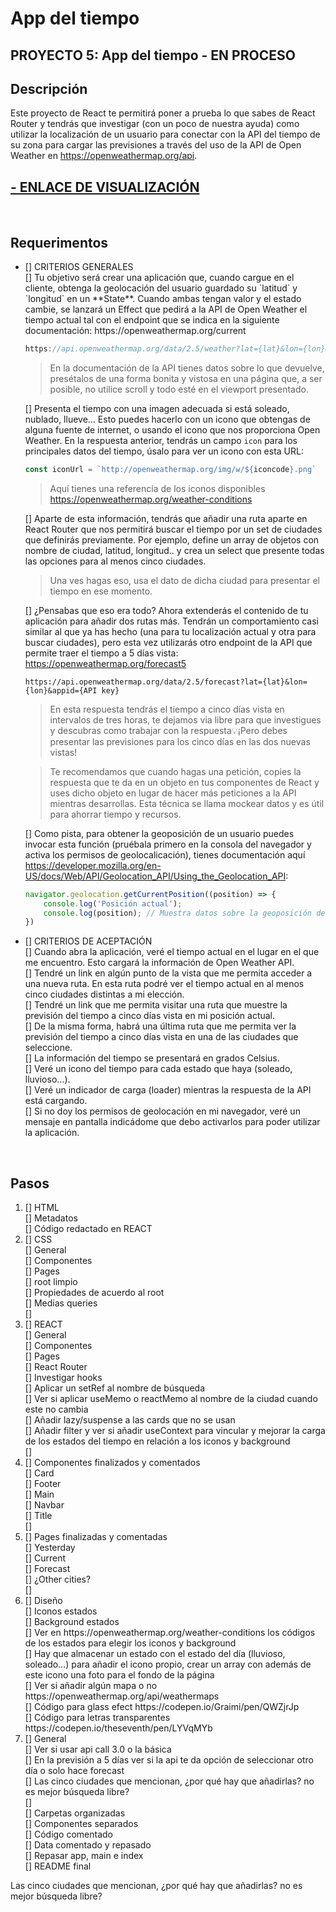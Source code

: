 # App del tiempo

## PROYECTO 5: App del tiempo - EN PROCESO
## Descripción
Este proyecto de React te permitirá poner a prueba lo que sabes de React Router y tendrás que investigar (con un poco de nuestra ayuda) como utilizar la localización de un usuario para conectar con la API del tiempo de su zona para cargar las previsiones a través del uso de la API de Open Weather en https://openweathermap.org/api.
## <a href="">- ENLACE DE VISUALIZACIÓN </a>

<br>

## Requerimentos
<ul>
<li> [] CRITERIOS GENERALES</li>
[] Tu objetivo será crear una aplicación que, cuando cargue en el cliente, obtenga la geolocación del usuario guardado su `latitud` y `longitud` en un **State**. Cuando ambas tengan valor y el estado cambie, se lanzará un Effect que pedirá a la API de Open Weather el tiempo actual tal con el endpoint que se indica en la siguiente documentación: https://openweathermap.org/current

```jsx
https://api.openweathermap.org/data/2.5/weather?lat={lat}&lon={lon}&appid={API key}
```

> En la documentación de la API tienes datos sobre lo que devuelve, presétalos de una forma bonita y vistosa en una página que, a ser posible, no utilice scroll y todo esté en el viewport presentado.

[] Presenta el tiempo con una imagen adecuada si está soleado, nublado, llueve… Esto puedes hacerlo con un icono que obtengas de alguna fuente de internet, o usando el icono que nos proporciona Open Weather. En la respuesta anterior, tendrás un campo `icon` para los principales datos del tiempo, úsalo para ver un icono con esta URL:

```jsx
const iconUrl = `http://openweathermap.org/img/w/${iconcode}.png`
```

> Aquí tienes una referencia de los iconos disponibles https://openweathermap.org/weather-conditions <br>

[] Aparte de esta información, tendrás que añadir una ruta aparte en React Router que nos permitirá buscar el tiempo por un set de ciudades que definirás previamente. Por ejemplo, define un array de objetos con nombre de ciudad, latitud, longitud.. y crea un select que presente todas las opciones para al menos cinco ciudades.

> Una ves hagas eso, usa el dato de dicha ciudad para presentar el tiempo en ese momento. <br>

[] ¿Pensabas que eso era todo? Ahora extenderás el contenido de tu aplicación para añadir dos rutas más. Tendrán un comportamiento casi similar al que ya has hecho (una para tu localización actual y otra para buscar ciudades), pero esta vez utilizarás otro endpoint de la API que permite traer el tiempo a 5 días vista: https://openweathermap.org/forecast5

```
https://api.openweathermap.org/data/2.5/forecast?lat={lat}&lon={lon}&appid={API key}
```

> En esta respuesta tendrás el tiempo a cinco días vista en intervalos de tres horas, te dejamos via libre para que investigues y descubras como trabajar con la respuesta💡¡Pero debes presentar las previsiones para los cinco días en las dos nuevas vistas!

> Te recomendamos que cuando hagas una petición, copies la respuesta que te da en un objeto en tus componentes de React y uses dicho objeto en lugar de hacer más peticiones a la API mientras desarrollas. Esta técnica se llama mockear datos y es útil para ahorrar tiempo y recursos.

[] Como pista, para obtener la geoposición de un usuario puedes invocar esta función (pruébala primero en la consola del navegador y activa los permisos de geolocalicación), tienes documentación aquí https://developer.mozilla.org/en-US/docs/Web/API/Geolocation_API/Using_the_Geolocation_API:

```jsx
navigator.geolocation.getCurrentPosition((position) => {
    console.log('Posición actual');
    console.log(position); // Muestra datos sobre la geoposición del usuario
})
```


<li> [] CRITERIOS DE ACEPTACIÓN </li>
[]  Cuando abra la aplicación, veré el tiempo actual en el lugar en el que me encuentro. Esto cargará la información de Open Weather API. <br>
[]  Tendré un link en algún punto de la vista que me permita acceder a una nueva ruta. En esta ruta podré ver el tiempo actual en al menos cinco ciudades distintas a mi elección. <br>
[]  Tendré un link que me permita visitar una ruta que muestre la previsión del tiempo a cinco días vista en mi posición actual. <br>
[]  De la misma forma, habrá una última ruta que me permita ver la previsión del tiempo a cinco días vista en una de las ciudades que seleccione. <br>
[]  La información del tiempo se presentará en grados Celsius. <br>
[]  Veré un icono del tiempo para cada estado que haya (soleado, lluvioso…). <br>
[]  Veré un indicador de carga (loader) mientras la respuesta de la API está cargando. <br>
[]  Si no doy los permisos de geolocación en mi navegador, veré un mensaje en pantalla indicádome que debo activarlos para poder utilizar la aplicación. <br>

</ul>
<br>

## Pasos
<ol>
<li> [] HTML </li>
[] Metadatos <br>
[] Código redactado en REACT <br>

<li> [] CSS </li>
[] General <br>
[] Componentes <br>
[] Pages <br>
[] root limpio <br>
[] Propiedades de acuerdo al root <br>
[] Medias queries <br>
[] <br>

<li> [] REACT </li>
[] General <br>
[] Componentes <br>
[] Pages <br>
[] React Router <br>
[] Investigar hooks <br>
[] Aplicar un setRef al nombre de búsqueda <br>
[] Ver si aplicar useMemo o reactMemo al nombre de la ciudad cuando este no cambia <br>
[] Añadir lazy/suspense a las cards que no se usan <br>
[] Añadir filter y ver si añadir useContext para vincular y mejorar la carga de los estados del tiempo en relación a los iconos y background<br>
[] <br>

<li> [] Componentes finalizados y comentados </li>
[] Card <br>
[] Footer <br>
[] Main <br>
[] Navbar <br>
[] Title <br>
[] <br>

<li> [] Pages finalizadas y comentadas </li>
[] Yesterday <br>
[] Current <br>
[] Forecast <br>
[] ¿Other cities? <br>
[] <br>

<li> [] Diseño </li>
[] Iconos estados <br>
[] Background estados <br>
[] Ver en https://openweathermap.org/weather-conditions los códigos de los estados para elegir los iconos y background <br>
[] Hay que almacenar un estado con el estado del día (lluvioso, soleado…) para añadir el icono propio, crear un array con además de este icono una foto para el fondo de la página <br>
[] Ver si añadir algún mapa o no https://openweathermap.org/api/weathermaps <br>
[] Código para glass efect https://codepen.io/Graimi/pen/QWZjrJp <br>
[] Código para letras transparentes https://codepen.io/theseventh/pen/LYVqMYb <br>

<li> [] General </li>
[] Ver si usar api call 3.0 o la básica <br>
[] En la previsión a 5 días ver si la api te da opción de seleccionar otro día o solo hace forecast <br>
[] Las cinco ciudades que mencionan, ¿por qué hay que añadirlas? no es mejor búsqueda libre? <br>
[] <br>
[] Carpetas organizadas <br>
[] Componentes separados <br>
[] Código comentado <br>
[] Data comentado y repasado <br>
[] Repasar app, main e index <br>
[] README final <br>
</ol>

Las cinco ciudades que mencionan, ¿por qué hay que añadirlas? no es mejor búsqueda libre? 